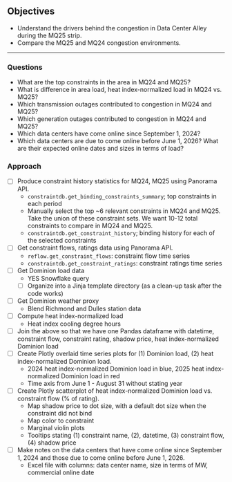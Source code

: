 ## Objectives
- Understand the drivers behind the congestion in Data Center Alley during the MQ25 strip.
- Compare the MQ25 and MQ24 congestion environments.

---
### Questions
- What are the top constraints in the area in MQ24 and MQ25?
- What is difference in area load, heat index-normalized load in MQ24 vs. MQ25?
- Which transmission outages contributed to congestion in MQ24 and MQ25?
- Which generation outages contributed to congestion in MQ24 and MQ25?
- Which data centers have come online since September 1, 2024?
- Which data centers are due to come online before June 1, 2026? What are their expected online dates and sizes in terms of load?
### Approach
- [ ] Produce constraint history statistics for MQ24, MQ25 using Panorama API.
    - `constraintdb.get_binding_constraints_summary`; top constraints in each period
	- Manually select the top ~6 relevant constraints in MQ24 and MQ25. Take the union of these constraint sets. We want 10-12 total constraints to compare in MQ24 and MQ25.
	- `constraintdb.get_constraint_history`; binding history for each of the selected constraints
- [ ] Get constraint flows, ratings data using Panorama API.
    - `reflow.get_constraint_flows`: constraint flow time series
	- `constraintdb.get_constraint_ratings`: constraint ratings time series
- [ ] Get Dominion load data
    - YES Snowflake query
    - [ ] Organize into a Jinja template directory (as a clean-up task after the code works)
- [ ] Get Dominion weather proxy
	- Blend Richmond and Dulles station data
- [ ] Compute heat index-normalized load
    - Heat index cooling degree hours
- [ ] Join the above so that we have one Pandas dataframe with datetime, constraint flow, constraint rating, shadow price, heat index-normalized Dominion load
- [ ] Create Plotly overlaid time series plots for (1) Dominion load, (2) heat index-normalized Dominion load.
    - 2024 heat index-normalized Dominion load in blue, 2025 heat index-normalized Dominion load in red
	- Time axis from June 1 - August 31 without stating year
- [ ] Create Plotly scatterplot of heat index-normalized Dominion load vs. constraint flow (% of rating).
    - Map shadow price to dot size, with a default dot size when the constraint did not bind
	- Map color to constraint
	- Marginal violin plots
	- Tooltips stating (1) constraint name, (2), datetime, (3) constraint flow, (4) shadow price
- [ ] Make notes on the data centers that have come online since September 1, 2024 and those due to come online before June 1, 2026.
	- Excel file with columns: data center name, size in terms of MW, commercial online date